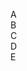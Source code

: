 
<head>
  <style>

/* フィールドRow本体 */
.fields {
  width: 420px;                       /* 要素の幅を420ピクセルに設定 */
  display: flex;                      /* Flexboxレイアウトを適用 */
  outline: 1px solid #000;            /* 黒色の1ピクセル実線アウトラインを設定 */
  outline-offset: -1px;               /* アウトラインを1ピクセル内側にずらす */
  background: #f7f7f7;                /* 背景色を薄いグレーに設定 */
  font-family: Arial, sans-serif;     /* フォントをArial、なければsans-serifに設定 */
  margin-bottom: 0;                   /* 下のマージンを0に設定 */

}

.field-cell {
  display: flex;                        /* Flexboxレイアウトを適用 */
  align-items: center;                  /* アイテムを縦方向中央揃えにする */
  justify-content: center;              /* アイテムを水平方向中央揃えにする */
  font-weight: bold;                    /* 文字を太字にする */
  border-right: 1px solid #000;         /* 右側に1ピクセルの黒い実線ボーダーを設定 */
  border-bottom: 1px solid #000;        /* 下側に1ピクセルの黒い実線ボーダーを設定 */
  /*box-sizing: border-box;*/               /* パディングとボーダーを幅と高さに含める　これがないと線の上下に隙間や背景に隙間 */
  min-height: 32px;                     /* 最小の高さを32ピクセルに設定 */
  padding: 0;                           /* パディング（内側余白）を0に設定 */
}

.field-cell:last-child {
  border-right: none;                    
}
                                         /* 最後の.field-cellの右側ボーダーを消す。項目と項目の間の縦線 */

.table {
  width: 420px;
  display: flex;
  flex-direction: column;
  outline: 1px solid #000;
  outline-offset: -1px;
  overflow: hidden;
  background: #fff;
  font-family: Arial, sans-serif;
}

.row {
  display: flex;
}

.cell {
  outline: 1px solid #000;
  outline-offset: 0px;
  background: #fff;
  display: flex;
  flex-direction: column;
  justify-content: flex-start;
  padding: 0;
  margin: 0;
}

.one { width: 50px; }
.two { width: 50px; }
.three { width: 120px; }
.four { width: 120px; }
.five { width: 120px; }

/* one, twoは高さ200px（40px×5） */
.one .cell-inner,
.two .cell-inner {
  height: 200px;
  min-height: 200px;
  display: flex;
  flex-direction: row;
  align-items: stretch;
  justify-content: center;
  padding: 0;
  margin: 0;
}

/* three, fourは各セル40pxの高さ */
.three .cell-inner,
.four .cell-inner,
.five .cell-inner {
  height: 40px;
  min-height: 40px;
  display: flex;
  flex-direction: row;
  align-items: stretch;
  justify-content: center;
  border-bottom: 1px solid #000;
  padding: 0;
  margin: 0;
}
.three .cell-inner:last-child,
.four .cell-inner:last-child,
.five .cell-inner:last-child {
  border-bottom: none;
}

/* 左右分割・間に枠線 */
.cell-inner-left {
  flex: 1 1 0;
  text-align: right;
  padding-right: 4px;
  border-right: 1px solid #000;
  display: flex;
  align-items: center;
  justify-content: flex-end;
  height: 100%;
  box-sizing: border-box;
}
.cell-inner-right {
  flex: 2 1 0;
  text-align: left;
  padding-left: 0px;
  display: flex;
  align-items: center;
  justify-content: flex-start;
  height: 100%;
  box-sizing: border-box;
}

input[type="text"] {
  width: 100%;
  height: 100%;
  box-sizing: border-box;
  font-size: 12px;
  border: 1px solid #000;
  border-radius: 2px;
  padding: 0 4px;
  border:0px;

}
  </style>

</head>

<body>
<div class="fields">
  <div class="field-cell one">A</div>
  <div class="field-cell two">B</div>
  <div class="field-cell three">C</div>
  <div class="field-cell four">D</div>
  <div class="field-cell five">E</div>
</div>

<div id="table" class="table">
  
</div>

<script>
    function createRow(data){
      const row = document.createElement("div");
      row.className = "row";
      row.innerHTML = `
    <div class="cell one">
      <div class="cell-inner">
        <div class="cell-inner-left">
          <label for="a1">A1r</label>
        </div>
      </div>
    </div>
    <div class="cell two">
      <div class="cell-inner">
        <div class="cell-inner-right">
          <input id="b1" type="text">
        </div>
      </div>
    </div>
    <div class="cell three">
      <div class="cell-inner">
        <div class="cell-inner-left">
          <label for="c1-1">C1-1</label>
        </div>
        <div class="cell-inner-right">
          <input id="c1-1" type="text" value={data.season}>
        </div>
      </div>
      <!-- 以下、cell-innerを5つ繰り返し -->
      <div class="cell-inner">
        <div class="cell-inner-left">
          <label for="c1-2">C1-2</label>
        </div>
        <div class="cell-inner-right">
          <input id="c1-2" type="text">
        </div>
      </div>
      <div class="cell-inner">
        <div class="cell-inner-left">
          <label for="c1-3">C1-3</label>
        </div>
        <div class="cell-inner-right">
          <input id="c1-3" type="text">
        </div>
      </div>
      <div class="cell-inner">
        <div class="cell-inner-left">
          <label for="c1-4">C1-4</label>
        </div>
        <div class="cell-inner-right">
          <input id="c1-4" type="text">
        </div>
      </div>
      <div class="cell-inner">
        <div class="cell-inner-left">
          <label for="c1-5">C1-5</label>
        </div>
        <div class="cell-inner-right">
          <input id="c1-5" type="text">
        </div>
      </div>
    </div>
    <div class="cell four">
      <!-- fourも同様に5つ -->
      <div class="cell-inner">
        <div class="cell-inner-left">
          <label for="d1-1">D1-1</label>
        </div>
        <div class="cell-inner-right">
          <input id="d1-1" type="text">
        </div>
      </div>
      <div class="cell-inner">
        <div class="cell-inner-left">
          <label for="d1-2">D1-2</label>
        </div>
        <div class="cell-inner-right">
          <input id="d1-2" type="text">
        </div>
      </div>
      <div class="cell-inner">
        <div class="cell-inner-left">
          <label for="d1-3">D1-3</label>
        </div>
        <div class="cell-inner-right">
          <input id="d1-3" type="text">
        </div>
      </div>
      <div class="cell-inner">
        <div class="cell-inner-left">
          <label for="d1-4">D1-4</label>
        </div>
        <div class="cell-inner-right">
          <input id="d1-4" type="text">
        </div>
      </div>
      <div class="cell-inner">
        <div class="cell-inner-left">
          <label for="d1-5">D1-5</label>
        </div>
        <div class="cell-inner-right">
          <input id="d1-5" type="text">
        </div>
      </div>
    </div>
    <div class="cell five">
      <!-- fiveも同様に5つ -->
      <div class="cell-inner">
        <div class="cell-inner-left">
          <label for="e1-1">E1-1</label>
        </div>
        <div class="cell-inner-right">
          <input id="e1-1" type="text">
        </div>
      </div>
      <div class="cell-inner">
        <div class="cell-inner-left">
          <label for="e1-2">E1-2</label>
        </div>
        <div class="cell-inner-right">
          <input id="e1-2" type="text">
        </div>
      </div>
      <div class="cell-inner">
        <div class="cell-inner-left">
          <label for="e1-3">E1-3</label>
        </div>
        <div class="cell-inner-right">
          <input id="e1-3" type="text">
        </div>
      </div>
      <div class="cell-inner">
        <div class="cell-inner-left">
          <label for="e1-4">E1-4</label>
        </div>
        <div class="cell-inner-right">
          <input id="e1-4" type="text">
        </div>
      </div>
      <div class="cell-inner">
        <div class="cell-inner-left">
          <label for="e1-5">E1-5</label>
        </div>
        <div class="cell-inner-right">
          <input id="e1-5" type="text">
        </div>
      </div>
    </div>
    `;
      return row;
    }
const sampleData = [
  { season: "Spring" },
  { season: "Summer" },
  { season: "Autumn" },
  { season: "Winter" }
];
　　const table = document.getElementById("table");
sampleData.forEach((data)=>{

   const row = createRow(data);
   table.appendChild(row);
});
</script>
</body>

